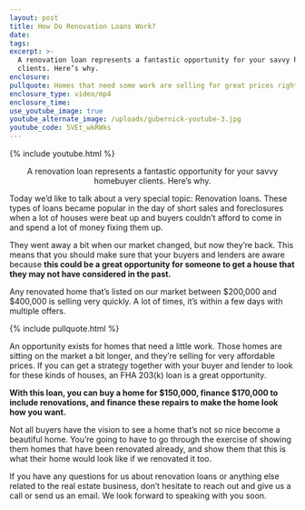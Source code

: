 ```yaml
---
layout: post
title: How Do Renovation Loans Work?
date:
tags:
excerpt: >-
  A renovation loan represents a fantastic opportunity for your savvy homebuyer
  clients. Here’s why.
enclosure:
pullquote: Homes that need some work are selling for great prices right now.
enclosure_type: video/mp4
enclosure_time:
use_youtube_image: true
youtube_alternate_image: /uploads/gubernick-youtube-3.jpg
youtube_code: 5VEt_wkRWks
---
```


{% include youtube.html %}<center>A renovation loan represents a fantastic opportunity for your savvy homebuyer clients. Here’s why.</center>

Today we’d like to talk about a very special topic: Renovation loans. These types of loans became popular in the day of short sales and foreclosures when a lot of houses were beat up and buyers couldn’t afford to come in and spend a lot of money fixing them up.

They went away a bit when our market changed, but now they’re back. This means that you should make sure that your buyers and lenders are aware because **this could be a great opportunity for someone to get a house that they may not have considered in the past.&nbsp;**

Any renovated home that’s listed on our market between $200,000 and $400,000 is selling very quickly. A lot of times, it’s within a few days with multiple offers.

{% include pullquote.html %}

An opportunity exists for homes that need a little work. Those homes are sitting on the market a bit longer, and they’re selling for very affordable prices. If you can get a strategy together with your buyer and lender to look for these kinds of houses, an FHA 203(k) loan is a great opportunity.

**With this loan, you can buy a home for $150,000, finance $170,000 to include renovations, and finance these repairs to make the home look how you want.**

Not all buyers have the vision to see a home that’s not so nice become a beautiful home. You’re going to have to go through the exercise of showing them homes that have been renovated already, and show them that this is what their home would look like if we renovated it too.

If you have any questions for us about renovation loans or anything else related to the real estate business, don’t hesitate to reach out and give us a call or send us an email. We look forward to speaking with you soon.